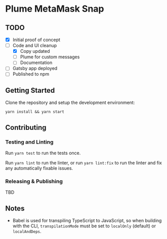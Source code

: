 # Plume MetaMask Snap

## TODO

- [x] Initial proof of concept
- [ ] Code and UI cleanup
  - [x] Copy updated
  - [ ] Plume for custom messages
  - [ ] Documentation
- [ ] Gatsby app deployed
- [ ] Published to npm

## Getting Started

Clone the repository and setup the development environment:

```shell
yarn install && yarn start
```

## Contributing

### Testing and Linting

Run `yarn test` to run the tests once.

Run `yarn lint` to run the linter, or run `yarn lint:fix` to run the linter and fix any automatically fixable issues.

### Releasing & Publishing

TBD

## Notes

- Babel is used for transpiling TypeScript to JavaScript, so when building with the CLI,
  `transpilationMode` must be set to `localOnly` (default) or `localAndDeps`.
